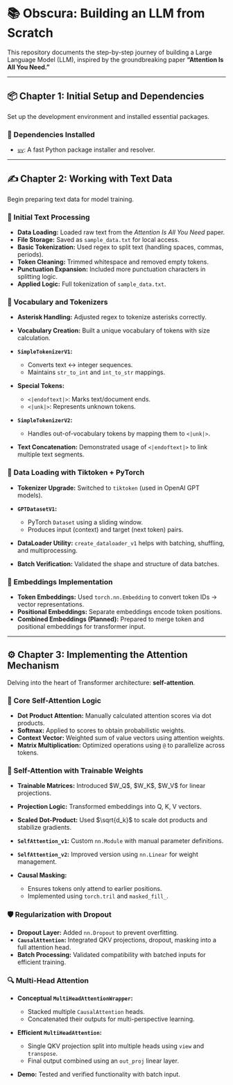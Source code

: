 # 📚 Obscura: Building an LLM from Scratch

This repository documents the step-by-step journey of building a Large Language Model (LLM), inspired by the groundbreaking paper **“Attention Is All You Need.”**

---

## 📦 Chapter 1: Initial Setup and Dependencies

Set up the development environment and installed essential packages.

### 🔧 Dependencies Installed

* [`uv`](https://github.com/astral-sh/uv): A fast Python package installer and resolver.

---

## ✍️ Chapter 2: Working with Text Data

Begin preparing text data for model training.

### 🧹 Initial Text Processing

* **Data Loading:** Loaded raw text from the *Attention Is All You Need* paper.
* **File Storage:** Saved as `sample_data.txt` for local access.
* **Basic Tokenization:** Used regex to split text (handling spaces, commas, periods).
* **Token Cleaning:** Trimmed whitespace and removed empty tokens.
* **Punctuation Expansion:** Included more punctuation characters in splitting logic.
* **Applied Logic:** Full tokenization of `sample_data.txt`.

### 🧠 Vocabulary and Tokenizers

* **Asterisk Handling:** Adjusted regex to tokenize asterisks correctly.
* **Vocabulary Creation:** Built a unique vocabulary of tokens with size calculation.
* **`SimpleTokenizerV1`:**

  * Converts text ↔️ integer sequences.
  * Maintains `str_to_int` and `int_to_str` mappings.
* **Special Tokens:**

  * `<|endoftext|>`: Marks text/document ends.
  * `<|unk|>`: Represents unknown tokens.
* **`SimpleTokenizerV2`:**

  * Handles out-of-vocabulary tokens by mapping them to `<|unk|>`.
* **Text Concatenation:** Demonstrated usage of `<|endoftext|>` to link multiple text segments.

### 🔄 Data Loading with Tiktoken + PyTorch

* **Tokenizer Upgrade:** Switched to `tiktoken` (used in OpenAI GPT models).
* **`GPTDatasetV1`:**

  * PyTorch `Dataset` using a sliding window.
  * Produces input (context) and target (next token) pairs.
* **DataLoader Utility:** `create_dataloader_v1` helps with batching, shuffling, and multiprocessing.
* **Batch Verification:** Validated the shape and structure of data batches.

### 🧬 Embeddings Implementation

* **Token Embeddings:** Used `torch.nn.Embedding` to convert token IDs → vector representations.
* **Positional Embeddings:** Separate embeddings encode token positions.
* **Combined Embeddings (Planned):** Prepared to merge token and positional embeddings for transformer input.

---

## ⚙️ Chapter 3: Implementing the Attention Mechanism

Delving into the heart of Transformer architecture: **self-attention**.

### 🔁 Core Self-Attention Logic

* **Dot Product Attention:** Manually calculated attention scores via dot products.
* **Softmax:** Applied to scores to obtain probabilistic weights.
* **Context Vector:** Weighted sum of value vectors using attention weights.
* **Matrix Multiplication:** Optimized operations using `@` to parallelize across tokens.

### 🧠 Self-Attention with Trainable Weights

* **Trainable Matrices:** Introduced \$W\_Q\$, \$W\_K\$, \$W\_V\$ for linear projections.
* **Projection Logic:** Transformed embeddings into Q, K, V vectors.
* **Scaled Dot-Product:** Used \$\sqrt{d\_k}\$ to scale dot products and stabilize gradients.
* **`SelfAttention_v1`:** Custom `nn.Module` with manual parameter definitions.
* **`SelfAttention_v2`:** Improved version using `nn.Linear` for weight management.
* **Causal Masking:**

  * Ensures tokens only attend to earlier positions.
  * Implemented using `torch.tril` and `masked_fill_`.

### 🛡️ Regularization with Dropout

* **Dropout Layer:** Added `nn.Dropout` to prevent overfitting.
* **`CausalAttention`:** Integrated QKV projections, dropout, masking into a full attention head.
* **Batch Processing:** Validated compatibility with batched inputs for efficient training.

### 🔍 Multi-Head Attention

* **Conceptual `MultiHeadAttentionWrapper`:**

  * Stacked multiple `CausalAttention` heads.
  * Concatenated their outputs for multi-perspective learning.
* **Efficient `MultiHeadAttention`:**

  * Single QKV projection split into multiple heads using `view` and `transpose`.
  * Final output combined using an `out_proj` linear layer.
* **Demo:** Tested and verified functionality with batch input.
